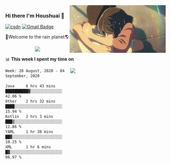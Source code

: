 <img  align='right' height="150" src="https://github.com/LikeRainDay/LikeRainDay/blob/master/pic/img_rain_1.gif?raw=true">



### Hi there I'm Houshuai :lemon:

[![csdn](https://img.shields.io/badge/-csdn-c14438?style=flat-square&logo=c&logoColor=white)](https://blog.csdn.net/qq_15807167)
[![Gmail Badge](https://img.shields.io/badge/-gmail-c14438?style=flat-square&logo=Gmail&logoColor=white&link=mailto:houshuai0816@gmail.com)](mailto:houshuai0816@gmail.com)

🚀Welcome to the rain planet🌎

<center>
<img align='center'  src="https://source.unsplash.com/random/1200x600">
</center>

📊 **This week I spent my time on**

<img align='right'   width="300" src="https://github-readme-stats.vercel.app/api?username=LikeRainDay&show_icons=true&title_color=fff&icon_color=79ff97&text_color=9f9f9f&bg_color=151515">

<!--START_SECTION:waka-->
```text
Week: 28 August, 2020 - 04 September, 2020

Java     6 hrs 43 mins   ██████████▓░░░░░░░░░░░░░░   42.06 % 
Other    2 hrs 32 mins   ████░░░░░░░░░░░░░░░░░░░░░   15.94 % 
Kotlin   2 hrs 3 mins    ███▒░░░░░░░░░░░░░░░░░░░░░   12.86 % 
YAML     1 hr 38 mins    ██▓░░░░░░░░░░░░░░░░░░░░░░   10.25 % 
XML      1 hr 6 mins     █▓░░░░░░░░░░░░░░░░░░░░░░░   06.97 % 
```
<!--END_SECTION:waka-->
